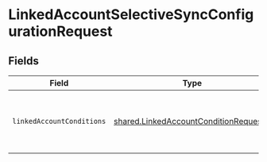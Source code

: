 # LinkedAccountSelectiveSyncConfigurationRequest


## Fields

| Field                                                                                          | Type                                                                                           | Required                                                                                       | Description                                                                                    |
| ---------------------------------------------------------------------------------------------- | ---------------------------------------------------------------------------------------------- | ---------------------------------------------------------------------------------------------- | ---------------------------------------------------------------------------------------------- |
| `linkedAccountConditions`                                                                      | [shared.LinkedAccountConditionRequest](../../models/shared/linkedaccountconditionrequest.md)[] | :heavy_check_mark:                                                                             | The conditions belonging to a selective sync.                                                  |